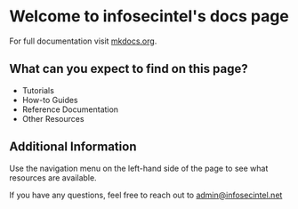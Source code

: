 # Welcome to infosecintel's docs page

For full documentation visit [mkdocs.org](https://www.mkdocs.org).

## What can you expect to find on this page?

* Tutorials
* How-to Guides
* Reference Documentation
* Other Resources

## Additional Information

Use the navigation menu on the left-hand side of the page to see what resources are available.

If you have any questions, feel free to reach out to <admin@infosecintel.net>
